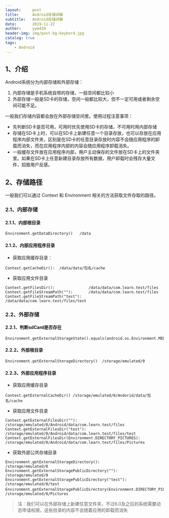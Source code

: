 ```yaml
---
layout:     post
title:      Android存储详解
subtitle:   Android存储详解
date:       2019-11-22
author:     yym439
header-img: img/post-bg-keybord.jpg
catalog: true
tags:
    - Android
---
```


## 1、介绍
Android系统分为内部存储和外部存储：
1. 内部存储是手机系统自带的存储，一般空间都比较小
2. 外部存储一般是SD卡的存储，空间一般都比较大，但不一定可用或者剩余空间可能不足。


一般我们存储内容都会放在外部存储空间里。使用过程注意事项：
- 先判断SD卡是否可用，可用时优先使用SD卡的存储，不可用时用内部存储
- 存储在SD卡上时，可以在SD卡上新建任意一个目录存放，也可以存放在应用程序内部文件夹，区别是在SD卡的任意目录存放时内容不会随应用程序的卸载而消失，而在应用程序内部的内容会随应用程序卸载消失。
- 一般缓存文件放在应用程序内部，用户主动保存的文件放在SD卡上的文件夹里。如果在SD卡上任意新建目录存放所有数据，用户卸载时会残存大量文件，招致用户反感。

## 2、存储路径

一般我们可以通过 Context 和 Environment 相关的方法获取文件存取的路径。

### 2.1、内部存储

#### 2.1.1、内部根目录

```
Environment.getDataDirectory()   /data
```

#### 2.1.2、内部应用程序目录


- 获取应用缓存目录：
```
Context.getCacheDir():  /data/data/包名/cache
```

- 获取应用文件目录

```
Context.getFilesDir():               /data/data/com.learn.test/files
Context.getFileStreamPath(""):       /data/data/com.learn.test/files
Context.getFileStreamPath("test"):   /data/data/com.learn.test/files/test
```

### 2.2、外部存储

#### 2.2.1、判断sdCard是否存在

```
Environment.getExternalStorageState().equals(android.os.Environment.MEDIA_MOUNTED)
```

#### 2.2.2、外部根目录

```
Environment.getExternalStorageDirectory()  /storage/emulated/0
```

#### 2.2.3、外部应用程序目录

- 获取应用缓存目录
```
Context.getExternalCacheDir() /storage/emulated/0/Andorid/data/包名/cache
```
- 获取应用文件目录

```
Context.getExternalFilesDir(""):                         /storage/emulated/0/Android/data/com.learn.test/files
Context.getExternalFilesDir("test"):                     /storage/emulated/0/Android/data/com.learn.test/files/test
Context.getExternalFilesDir(Environment.DIRECTORY_PICTURES):    /storage/emulated/0/Android/data/com.learn.test/files/Pictures
```

- 获取外部公共存储目录

```
Environment.getExternalStorageDirectory():                     /storage/emulated/0
Environment.getExternalStoragePublicDirectory(""):             /storage/emulated/0
Environment.getExternalStoragePublicDirectory("test"):         /storage/emulated/0/test
Environment.getExternalStoragePublicDirectory(Environment.DIRECTORY_PICTURES)：  /storage/emulated/0/Pictures
```
> 注：我们可以在外部存储上新建任意文件夹，不过6.0及之后的系统需要动态申请权限，这些目录的内容不会随着应用的卸载而消失